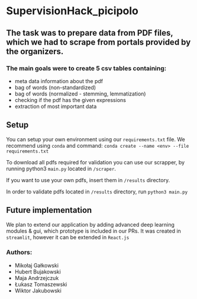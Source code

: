 # SupervisionHack_picipolo



## The task was to prepare data from PDF files, which we had to scrape from portals provided by the organizers.

### The main goals were to create 5 csv tables containing:
- meta data information about the pdf
- bag of words (non-standardized)
- bag of words (normalized - stemming, lemmatization)
- checking if the pdf has the given expressions
- extraction of most important data

## Setup
You can setup your own environment using our `requirements.txt` file. We recommend using `conda` and command: `conda create --name <env> --file requirements.txt`

To download all pdfs required for validation you can use our scrapper, by running python3 `main.py` located in `/scraper`.

If you want to use your own pdfs, insert them in `/results` directory.

In order to validate pdfs located in `/results` directory, run `python3 main.py`

## Future implementation
We plan to extend our application by adding advanced deep learning modules & gui, which prototype is included in our PRs. It was created in `streamlit`, however it can be extended in `React.js`

### Authors:
- Mikołaj Gałkowski
- Hubert Bujakowski
- Maja Andrzejczuk
- Łukasz Tomaszewski
- Wiktor Jakubowski
